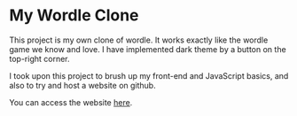 # My Wordle Clone

This project is my own clone of wordle. It works exactly like the wordle game we know and love. 
I have implemented dark theme by a button on the top-right corner. 

I took upon this project to brush up my front-end and JavaScript basics, and also to try and host a website on github.

You can access the website [here](https://heenamir.github.io/).
